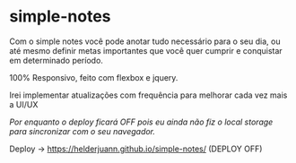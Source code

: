 # simple-notes

Com o simple notes você pode anotar tudo necessário para o seu dia, ou até mesmo definir metas importantes que você quer cumprir e conquistar em determinado período.

100% Responsivo, feito com flexbox e jquery.

Irei implementar atualizações com frequência para melhorar cada vez mais a UI/UX

*Por enquanto o deploy ficará OFF pois eu ainda não fiz o local storage para sincronizar com o seu navegador.*

Deploy -> https://helderjuann.github.io/simple-notes/ (DEPLOY OFF)
